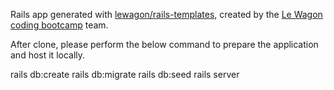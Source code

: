 Rails app generated with [lewagon/rails-templates](https://github.com/lewagon/rails-templates), created by the [Le Wagon coding bootcamp](https://www.lewagon.com) team.

After clone, please perform the below command to prepare the application and host it locally.

rails db:create
rails db:migrate
rails db:seed
rails server

